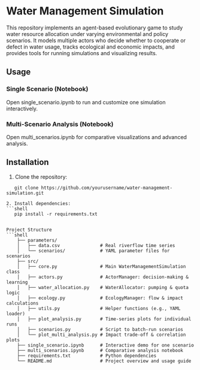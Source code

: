 # Water Management Simulation

This repository implements an agent-based evolutionary game to study water resource allocation under varying environmental and policy scenarios. It models multiple actors who decide whether to cooperate or defect in water usage, tracks ecological and economic impacts, and provides tools for running simulations and visualizing results.

## Usage
### Single Scenario (Notebook)
Open single_scenario.ipynb to run and customize one simulation interactively.

### Multi-Scenario Analysis (Notebook)
Open multi_scenarios.ipynb for comparative visualizations and advanced analysis.

## Installation

1. Clone the repository:
```shell
   git clone https://github.com/yourusername/water-management-simulation.git

2. Install dependencies:
```shell
   pip install -r requirements.txt


Project Structure
```shell
    ├── parameters/
    │   ├── data.csv               # Real riverflow time series
    │   └── scenarios/             # YAML parameter files for scenarios
    ├── src/
    │   ├── core.py                # Main WaterManagementSimulation class
    │   ├── actors.py              # ActorManager: decision-making & learning
    │   ├── water_allocation.py    # WaterAllocator: pumping & quota logic
    │   ├── ecology.py             # EcologyManager: flow & impact calculations
    │   ├── utils.py               # Helper functions (e.g., YAML loader)
    │   ├── plot_analysis.py       # Time-series plots for individual runs
    │   ├── scenarios.py           # Script to batch-run scenarios
    │   └── plot_multi_analysis.py # Impact trade-off & correlation plots
    ├── single_scenario.ipynb      # Interactive demo for one scenario
    ├── multi_scenarios.ipynb      # Comparative analysis notebook
    ├── requirements.txt           # Python dependencies
    └── README.md                  # Project overview and usage guide